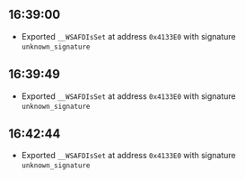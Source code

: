 
## 16:39:00
- Exported `__WSAFDIsSet` at address `0x4133E0` with signature `unknown_signature`

## 16:39:49
- Exported `__WSAFDIsSet` at address `0x4133E0` with signature `unknown_signature`

## 16:42:44
- Exported `__WSAFDIsSet` at address `0x4133E0` with signature `unknown_signature`
